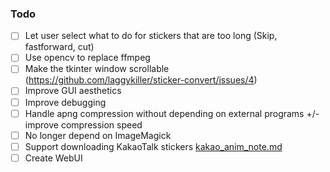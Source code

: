 ### Todo

- [ ] Let user select what to do for stickers that are too long (Skip, fastforward, cut)
- [ ] Use opencv to replace ffmpeg
- [ ] Make the tkinter window scrollable (https://github.com/laggykiller/sticker-convert/issues/4)
- [ ] Improve GUI aesthetics
- [ ] Improve debugging
- [ ] Handle apng compression without depending on external programs +/- improve compression speed
- [ ] No longer depend on ImageMagick
- [ ] Support downloading KakaoTalk stickers [kakao_anim_note.md](kakao_anim_note.md)
- [ ] Create WebUI
